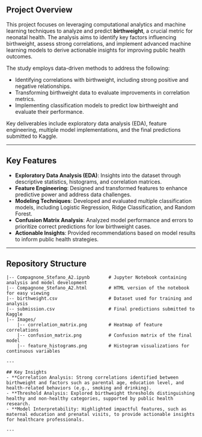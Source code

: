 ## Project Overview
This project focuses on leveraging computational analytics and machine learning techniques to analyze and predict **birthweight**, a crucial metric for neonatal health. The analysis aims to identify key factors influencing birthweight, assess strong correlations, and implement advanced machine learning models to derive actionable insights for improving public health outcomes.

The study employs data-driven methods to address the following:
- Identifying correlations with birthweight, including strong positive and negative relationships.
- Transforming birthweight data to evaluate improvements in correlation metrics.
- Implementing classification models to predict low birthweight and evaluate their performance.

Key deliverables include exploratory data analysis (EDA), feature engineering, multiple model implementations, and the final predictions submitted to Kaggle.

---

## Key Features
- **Exploratory Data Analysis (EDA)**: Insights into the dataset through descriptive statistics, histograms, and correlation matrices.
- **Feature Engineering**: Designed and transformed features to enhance predictive power and address data challenges.
- **Modeling Techniques**: Developed and evaluated multiple classification models, including Logistic Regression, Ridge Classification, and Random Forest.
- **Confusion Matrix Analysis**: Analyzed model performance and errors to prioritize correct predictions for low birthweight cases.
- **Actionable Insights**: Provided recommendations based on model results to inform public health strategies.

---

## Repository Structure
```plaintext
|-- Compagnone_Stefano_A2.ipynb       # Jupyter Notebook containing analysis and model development
|-- Compagnone_Stefano_A2.html        # HTML version of the notebook for easy viewing
|-- birthweight.csv                   # Dataset used for training and analysis
|-- submission.csv                    # Final predictions submitted to Kaggle
|-- Images/
    |-- correlation_matrix.png        # Heatmap of feature correlations
    |-- confusion_matrix.png          # Confusion matrix of the final model
    |-- feature_histograms.png        # Histogram visualizations for continuous variables

---

## Key Insights
- **Correlation Analysis: Strong correlations identified between birthweight and factors such as parental age, education level, and health-related behaviors (e.g., smoking and drinking).
- **Threshold Analysis: Explored birthweight thresholds distinguishing healthy and non-healthy categories, supported by public health research.
- **Model Interpretability: Highlighted impactful features, such as maternal education and prenatal visits, to provide actionable insights for healthcare professionals.

---

